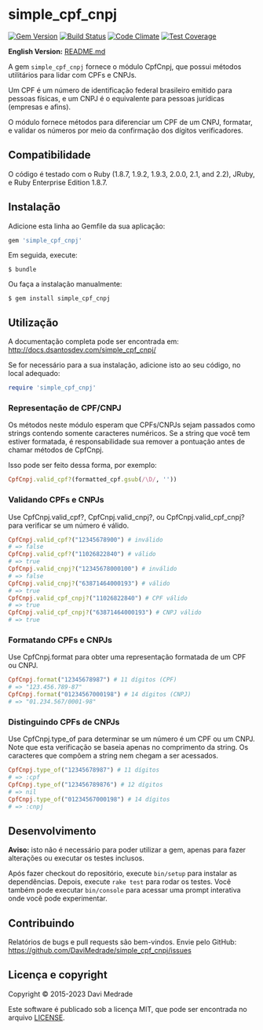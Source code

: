 # simple_cpf_cnpj

[![Gem Version](https://badge.fury.io/rb/simple_cpf_cnpj.svg)](https://rubygems.org/gems/simple_cpf_cnpj)
[![Build Status](https://travis-ci.org/davidsantos-br/simple_cpf_cnpj.svg)](https://travis-ci.org/davidsantos-br/simple_cpf_cnpj)
[![Code Climate](https://codeclimate.com/github/davidsantos-br/simple_cpf_cnpj/badges/gpa.svg)](https://codeclimate.com/github/davidsantos-br/simple_cpf_cnpj)
[![Test Coverage](https://codeclimate.com/github/davidsantos-br/simple_cpf_cnpj/badges/coverage.svg)](https://codeclimate.com/github/davidsantos-br/simple_cpf_cnpj/coverage)

**English Version:** [README.md](rdoc-ref:README.md)

A gem `simple_cpf_cnpj` fornece o módulo CpfCnpj, que possui métodos utilitários para lidar com CPFs e CNPJs.

Um CPF é um número de identificação federal brasileiro emitido para pessoas físicas, e um CNPJ é o equivalente para pessoas jurídicas (empresas e afins).

O módulo fornece métodos para diferenciar um CPF de um CNPJ, formatar, e validar os números por meio da confirmação dos dígitos verificadores.

## Compatibilidade

O código é testado com o Ruby (1.8.7, 1.9.2, 1.9.3, 2.0.0, 2.1, and 2.2), JRuby, e Ruby Enterprise Edition 1.8.7.

## Instalação

Adicione esta linha ao Gemfile da sua aplicação:

```ruby
gem 'simple_cpf_cnpj'
```

Em seguida, execute:

```
$ bundle
```

Ou faça a instalação manualmente:

```
$ gem install simple_cpf_cnpj
```

## Utilização

A documentação completa pode ser encontrada em: http://docs.dsantosdev.com/simple_cpf_cnpj/

Se for necessário para a sua instalação, adicione isto ao seu código, no local adequado:

```ruby
require 'simple_cpf_cnpj'
```

### Representação de CPF/CNPJ

Os métodos neste módulo esperam que CPFs/CNPJs sejam passados como strings contendo somente caracteres numéricos. Se a string que você tem estiver formatada, é responsabilidade sua remover a pontuação antes de chamar métodos de CpfCnpj.

Isso pode ser feito dessa forma, por exemplo:

```ruby
CpfCnpj.valid_cpf?(formatted_cpf.gsub(/\D/, ''))
```

### Validando CPFs e CNPJs
Use CpfCnpj.valid_cpf?, CpfCnpj.valid_cnpj?, ou CpfCnpj.valid_cpf_cnpj? para verificar se um número é válido.

```ruby
CpfCnpj.valid_cpf?("12345678900") # inválido
# => false
CpfCnpj.valid_cpf?("11026822840") # válido
# => true
CpfCnpj.valid_cnpj?("12345678000100") # inválido
# => false
CpfCnpj.valid_cnpj?("63871464000193") # válido
# => true
CpfCnpj.valid_cpf_cnpj?("11026822840") # CPF válido
# => true
CpfCnpj.valid_cpf_cnpj?("63871464000193") # CNPJ válido
# => true
```

### Formatando CPFs e CNPJs
Use CpfCnpj.format para obter uma representação formatada de um CPF ou CNPJ.

```ruby
CpfCnpj.format("12345678987") # 11 dígitos (CPF)
# => "123.456.789-87"
CpfCnpj.format("01234567000198") # 14 dígitos (CNPJ)
# => "01.234.567/0001-98"
```

### Distinguindo CPFs de CNPJs
Use CpfCnpj.type_of para determinar se um número é um CPF ou um CNPJ. Note que esta verificação se baseia apenas no comprimento da string. Os caracteres que compõem a string nem chegam a ser acessados.

```ruby
CpfCnpj.type_of("12345678987") # 11 dígitos
# => :cpf
CpfCnpj.type_of("123456789876") # 12 dígitos
# => nil
CpfCnpj.type_of("01234567000198") # 14 dígitos
# => :cnpj
```

## Desenvolvimento

**Aviso:** isto não é necessário para poder utilizar a gem, apenas para fazer alterações ou executar os testes inclusos.

Após fazer checkout do repositório, execute `bin/setup` para instalar as dependências. Depois, execute `rake test` para rodar os testes. Você também pode executar `bin/console` para acessar uma prompt interativa onde você pode experimentar.

## Contribuindo

Relatórios de bugs e pull requests são bem-vindos. Envie pelo GitHub:
https://github.com/DaviMedrade/simple_cpf_cnpj/issues

## Licença e copyright

Copyright © 2015-2023 Davi Medrade

Este software é publicado sob a licença MIT, que pode ser encontrada no arquivo [LICENSE](rdoc-ref:LICENSE-pt).
